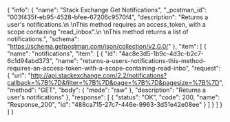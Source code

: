{
  "info": {
    "name": "Stack Exchange Get Notifications",
    "_postman_id": "003f435f-eb95-4528-bfee-67206c9570f4",
    "description": "Returns a user's notifications.\n \nThis method requires an access_token, with a scope containing \"read_inbox\".\n \nThis method returns a list of notifications.",
    "schema": "https://schema.getpostman.com/json/collection/v2.0.0/"
  },
  "item": [
    {
      "name": "notifications",
      "item": [
        {
          "id": "4ac8e3d5-1b9c-4d3c-b2c7-6c1d94abd373",
          "name": "returns-a-users-notifications-this-method-requires-an-access-token-with-a-scope-containing-read-inbo",
          "request": {
            "url": "http://api.stackexchange.com/2.2/notifications?callback=%7B%7D&filter=%7B%7D&page=%7B%7D&pagesize=%7B%7D",
            "method": "GET",
            "body": {
              "mode": "raw"
            },
            "description": "Returns a user's notifications"
          },
          "response": [
            {
              "status": "OK",
              "code": 200,
              "name": "Response_200",
              "id": "488ca715-27c7-446e-9963-3d51e42e08ee"
            }
          ]
        }
      ]
    }
  ]
}
